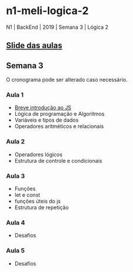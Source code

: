 # n1-meli-logica-2
N1 | BackEnd | 2019 | Semana 3 | Lógica 2 

##  [Slide das aulas](https://docs.google.com/presentation/d/1_AtUB_tAurVfUAcjaYFv43ormhVtFtXEsUybU41lWkE/edit?usp=sharing)

## Semana 3

O cronograma pode ser alterado caso necessário.

### Aula 1
- [Breve introdução ao JS](https://docs.google.com/presentation/d/17DiLnl-Uqrrvpz-8b5Zb5HourN6ywaRAbTIZv0g59c8/edit?usp=sharing)
- Lógica de programação e Algoritmos
- Variáveis e tipos de dados
- Operadores aritméticos e relacionais

### Aula 2
- Operadores lógicos
- Estrutura de controle e condicionais

### Aula 3
- Funções
- let e const
- funções úteis do js
- Estrutura de repetição

### Aula 4

- Desafios

### Aula 5
- Desafios
